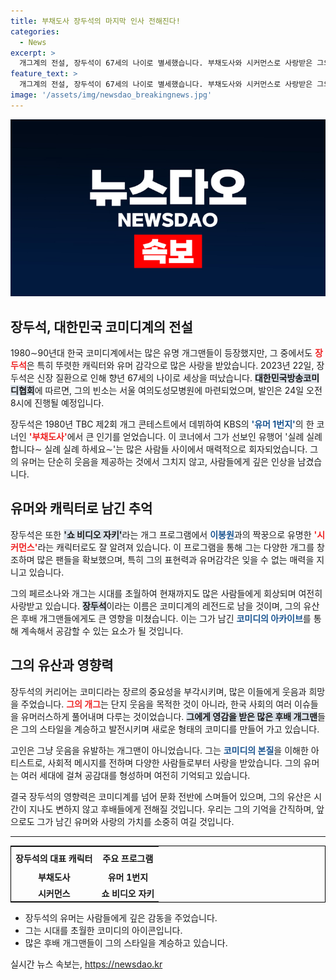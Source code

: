 ```yaml
---
title: 부채도사 장두석의 마지막 인사 전해진다!
categories:
  - News
excerpt: >
  개그계의 전설, 장두석이 67세의 나이로 별세했습니다. 부채도사와 시커먼스로 사랑받은 그의 유머는 영원히 기억될 것입니다. 팬들과의 이별은 아쉬움을 더하지만, 그의 웃음은 여전히 우리 곁에 남아 있습니다.
feature_text: >
  개그계의 전설, 장두석이 67세의 나이로 별세했습니다. 부채도사와 시커먼스로 사랑받은 그의 유머는 영원히 기억될 것입니다. 팬들과의 이별은 아쉬움을 더하지만, 그의 웃음은 여전히 우리 곁에 남아 있습니다.
image: '/assets/img/newsdao_breakingnews.jpg'
---
```


<p><img src="/assets/img/newsdao_breakingnews.jpg" alt="koreaapp 속보" /></p>

<h2 data-ke-size="size26">장두석, 대한민국 코미디계의 전설</h2>

<p data-ke-size="size16">1980∼90년대 한국 코미디계에서는 많은 유명 개그맨들이 등장했지만, 그 중에서도 <b><span style="color: #ee2323;">장두석</span></b>은 특히 뚜렷한 캐릭터와 유머 감각으로 많은 사랑을 받았습니다. 2023년 22일, 장두석은 신장 질환으로 인해 향년 67세의 나이로 세상을 떠났습니다. <b><span style="background-color: #21538527;">대한민국방송코미디협회</span></b>에 따르면, 그의 빈소는 서울 여의도성모병원에 마련되었으며, 발인은 24일 오전 8시에 진행될 예정입니다.</p>

<p data-ke-size="size16">장두석은 1980년 TBC 제2회 개그 콘테스트에서 데뷔하여 KBS의 <b><span style="color: #1a5490;">'유머 1번지'</span></b>의 한 코너인 <b><span style="color: #ee2323;">'부채도사'</span></b>에서 큰 인기를 얻었습니다. 이 코너에서 그가 선보인 유행어 '실례 실례 합니다∼ 실례 실례 하세요∼'는 많은 사람들 사이에서 매력적으로 회자되었습니다. 그의 유머는 단순히 웃음을 제공하는 것에서 그치지 않고, 사람들에게 깊은 인상을 남겼습니다.</p>

<h2 data-ke-size="size26">유머와 캐릭터로 남긴 추억</h2>

<p data-ke-size="size16">장두석은 또한 <b><span style="background-color: #21538527;">'쇼 비디오 자키'</span></b>라는 개그 프로그램에서 <b><span style="color: #1a5490;">이봉원</span></b>과의 짝꿍으로 유명한 <b><span style="color: #ee2323;">'시커먼스'</span></b>라는 캐릭터로도 잘 알려져 있습니다. 이 프로그램을 통해 그는 다양한 개그를 창조하며 많은 팬들을 확보했으며, 특히 그의 표현력과 유머감각은 잊을 수 없는 매력을 지니고 있습니다.</p>

<p data-ke-size="size16">그의 페르소나와 개그는 시대를 초월하여 현재까지도 많은 사람들에게 회상되며 여전히 사랑받고 있습니다. <b><span style="background-color: #21538527;">장두석</span></b>이라는 이름은 코미디계의 레전드로 남을 것이며, 그의 유산은 후배 개그맨들에게도 큰 영향을 미쳤습니다. 이는 그가 남긴 <b><span style="color: #1a5490;">코미디의 아카이브</span></b>를 통해 계속해서 공감할 수 있는 요소가 될 것입니다.</p>

<h2 data-ke-size="size26">그의 유산과 영향력</h2>

<p data-ke-size="size16">장두석의 커리어는 코미디라는 장르의 중요성을 부각시키며, 많은 이들에게 웃음과 희망을 주었습니다. <b><span style="color: #ee2323;">그의 개그</span></b>는 단지 웃음을 목적한 것이 아니라, 한국 사회의 여러 이슈들을 유머러스하게 풀어내며 다루는 것이었습니다. <b><span style="background-color: #21538527;">그에게 영감을 받은 많은 후배 개그맨</span></b>들은 그의 스타일을 계승하고 발전시키며 새로운 형태의 코미디를 만들어 가고 있습니다.</p>

<p data-ke-size="size16">고인은 그냥 웃음을 유발하는 개그맨이 아니었습니다. 그는 <b><span style="color: #1a5490;">코미디의 본질</span></b>을 이해한 아티스트로, 사회적 메시지를 전하며 다양한 사람들로부터 사랑을 받았습니다. 그의 유머는 여러 세대에 걸쳐 공감대를 형성하며 여전히 기억되고 있습니다.</p>

<p data-ke-size="size16">결국 장두석의 영향력은 코미디계를 넘어 문화 전반에 스며들어 있으며, 그의 유산은 시간이 지나도 변하지 않고 후배들에게 전해질 것입니다. 우리는 그의 기억을 간직하며, 앞으로도 그가 남긴 유머와 사랑의 가치를 소중히 여길 것입니다.</p>

<hr>

<table style="width: 100%; border: 1px solid #000;">
    <tr>
        <th style="text-align: center; height: 30px;"><b>장두석의 대표 캐릭터</b></th>
        <th style="text-align: center; height: 30px;"><b>주요 프로그램</b></th>
    </tr>
    <tr>
        <td style="text-align: center; height: 17px;"><b>부채도사</b></td>
        <td style="text-align: center; height: 17px;"><b>유머 1번지</b></td>
    </tr>
    <tr>
        <td style="text-align: center; height: 17px;"><b>시커먼스</b></td>
        <td style="text-align: center; height: 17px;"><b>쇼 비디오 자키</b></td>
    </tr>
</table>

<ul>
    <li>장두석의 유머는 사람들에게 깊은 감동을 주었습니다.</li>
    <li>그는 시대를 초월한 코미디의 아이콘입니다.</li>
    <li>많은 후배 개그맨들이 그의 스타일을 계승하고 있습니다.</li>
</ul>

<p data-ke-size="size16"></p>
실시간 뉴스 속보는, <a href="https://newsdao.kr" rel="dofollow">https://newsdao.kr</a>


